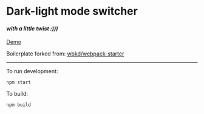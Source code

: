 # Dark-light mode switcher
#### _with a little twist :)))_

[Demo](https://practical-einstein-25680f.netlify.app/)

Boilerplate forked from: [wbkd/webpack-starter](https://github.com/wbkd/webpack-starter)

---------

To run development:

`npm start`

To build:

`npm build`

